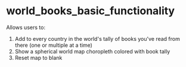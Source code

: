 # world_books_basic_functionality
Allows users to:
1) Add to every country in the world's tally of books you've read from there (one or multiple at a time)
2) Show a spherical world map choropleth colored with book tally
3) Reset map to blank

